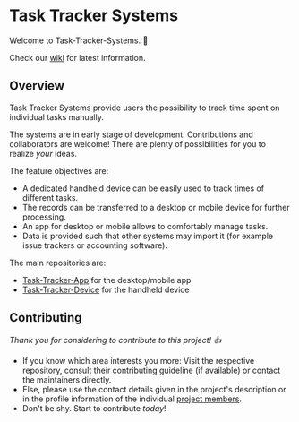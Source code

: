 # Task Tracker Systems

Welcome to Task-Tracker-Systems.
👋

Check our [wiki](https://github.com/Task-Tracker-Systems/.github/wiki) for latest information.

## Overview

Task Tracker Systems provide users the possibility to track time spent on individual tasks manually.

The systems are in early stage of development.
Contributions and collaborators are welcome!
There are plenty of possibilities for you to realize *your* ideas.

The feature objectives are:

- A dedicated handheld device can be easily used to track times of different tasks.
- The records can be transferred to a desktop or mobile device for further processing.
- An app for desktop or mobile allows to comfortably manage tasks.
- Data is provided such that other systems may import it (for example issue trackers or accounting software).

The main repositories are:

- [Task-Tracker-App](https://github.com/Task-Tracker-Systems/Task-Tracker-App) for the desktop/mobile app
- [Task-Tracker-Device](https://github.com/Task-Tracker-Systems/Task-Tracker-Device) for the handheld device

## Contributing

*Thank you for considering to contribute to this project! 👍*

* If you know which area interests you more: Visit the respective repository, consult their contributing guideline (if available) or contact the maintainers directly.
* Else, please use the contact details given in the project's description or in the profile information of the individual [project members](https://github.com/orgs/Task-Tracker-Systems/people).
* Don't be shy. Start to contribute *today*!
